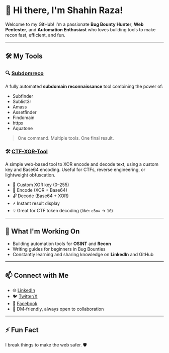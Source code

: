 # 👋 Hi there, I'm Shahin Raza!

Welcome to my GitHub! I'm a passionate **Bug Bounty Hunter**, **Web Pentester**, and **Automation Enthusiast** who loves building tools to make recon fast, efficient, and fun.

---

## 🛠️ My Tools

### 🔍 [Subdomreco](https://github.com/5r4z4/subdomreco)
A fully automated **subdomain reconnaissance** tool combining the power of:
- Subfinder
- Sublist3r
- Amass
- Assetfinder
- Findomain
- httpx
- Aquatone

> One command. Multiple tools. One final result.

### 🛠️ [CTF-XOR-Tool](https://github.com/5r4z4/Offline-XOR-Encoder-Decoder-Tool/)
A simple web-based tool to XOR encode and decode text, using a custom key and Base64 encoding.
Useful for CTFs, reverse engineering, or lightweight obfuscation.
- 🔢 Custom XOR key (0–255)
- 🔁 Encode (XOR + Base64)
- 🔓 Decode (Base64 + XOR)
- ⚡ Instant result display
- 💡 Great for CTF token decoding (like: `e3o=` → `10`)


---

## 🚀 What I'm Working On
- Building automation tools for **OSINT** and **Recon**
- Writing guides for beginners in Bug Bounties
- Constantly learning and sharing knowledge on **LinkedIn** and GitHub

---

## 📫 Connect with Me
- 🌐 [LinkedIn](https://www.linkedin.com/in/5r4z4)  
- 🐦 [Twitter/X](https://twitter.com/5r4z4)
- 🔎 [Facebook](https://www.facebook.com/shahinraza/)
- 💬 DM-friendly, always open to collaboration

---

## ⚡ Fun Fact
I break things to make the web safer. 🛡️
